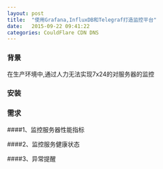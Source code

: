 ```yaml
---
layout: post
title:  "使用Grafana,InfluxDB和Telegraf打造监控平台"
date:   2015-09-22 09:41:22
categories: CouldFlare CDN DNS
---
```


### 背景
在生产环境中,通过人力无法实现7x24的对服务器的监控

### 安装

### 需求

####1、监控服务器性能指标

####2、监控服务健康状态

####3、异常提醒
